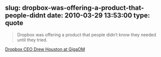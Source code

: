 slug: dropbox-was-offering-a-product-that-people-didnt
date: 2010-03-29 13:53:00
type: quote
---

> Dropbox was offering a product that people didn’t know they needed until they tried.

[Dropbox CEO Drew Houston at GigaOM](http://gigaom.com/2010/03/26/case-studies-in-freemium-pandora-dropbox-evernote-automattic-and-mailchimp/)
